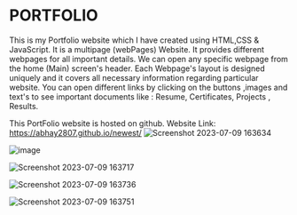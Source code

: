 # PORTFOLIO 

This is my Portfolio website which I have created using HTML,CSS & JavaScript.
It is a multipage (webPages) Website.
It provides different webpages for all important details. 
We can open any specific webpage from the home (Main) screen's header.
Each Webpage's layout is designed uniquely and it covers all necessary information regarding particular website.
You can open different links by clicking on the buttons ,images and text's to see important documents like :
Resume, Certificates, Projects , Results.

This PortFolio website is hosted on github.
Website Link: https://abhay2807.github.io/newest/
![Screenshot 2023-07-09 163634](https://github.com/Abhay2807/PORTFOLIO--HTML-CSS-JS-/assets/76277587/a9e2f383-311a-4d5f-a051-678a5e228b6a)

![image](https://github.com/Abhay2807/PORTFOLIO--HTML-CSS-JS-/assets/76277587/7893efab-f8c9-442b-a8f4-f3c541a9ede9)

![Screenshot 2023-07-09 163717](https://github.com/Abhay2807/PORTFOLIO--HTML-CSS-JS-/assets/76277587/ff4a9bf0-9612-457c-bc98-4b9aae5e5902)

![Screenshot 2023-07-09 163736](https://github.com/Abhay2807/PORTFOLIO--HTML-CSS-JS-/assets/76277587/dfd59c37-f055-46ae-b97c-dc21e9dfa223)

![Screenshot 2023-07-09 163751](https://github.com/Abhay2807/PORTFOLIO--HTML-CSS-JS-/assets/76277587/079f0bd9-ae84-4c5a-9d08-77ca4c8be5f2)








